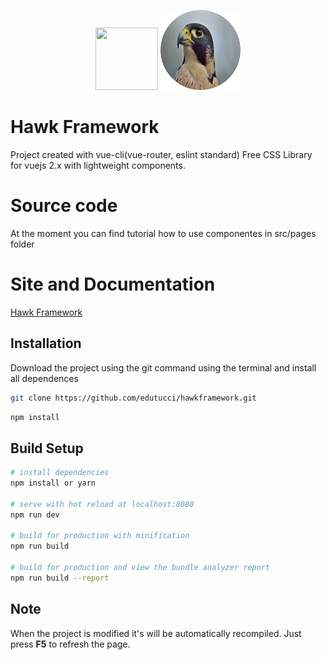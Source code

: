 
<p align="center">
    <a href="https://vuejs.org/" target="_blank"><img width="100" height="100" src="https://vuejs.org/images/logo.png"/></a>
    <img src="static/img/hawk.png"/>
</p>

# Hawk Framework
Project created with vue-cli(vue-router, eslint standard)
Free CSS Library for vuejs 2.x with lightweight components.

# Source code
At the moment you can find tutorial how to use componentes in src/pages folder

# Site and Documentation
<a href="https://edutucci.github.io/hawkframework/#/" target="_blank"> Hawk Framework </a>

## Installation
Download the project using the git command using the terminal and install all dependences
``` bash 
git clone https://github.com/edutucci/hawkframework.git
```
``` bash 
npm install
```

## Build Setup

``` bash
# install dependencies
npm install or yarn

# serve with hot reload at localhost:8080
npm run dev

# build for production with minification
npm run build

# build for production and view the bundle analyzer report
npm run build --report
```

## Note
When the project is modified it's will be automatically recompiled. Just press <strong>F5</strong> to refresh the page.
